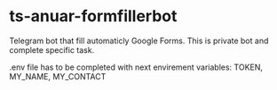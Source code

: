 # ts-anuar-formfillerbot
Telegram bot that fill automaticly Google Forms. 
This is private bot and complete specific task.

.env file has to be completed with next envirement variables: TOKEN, MY_NAME, MY_CONTACT

